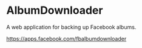 # AlbumDownloader

A web application for backing up Facebook albums.

https://apps.facebook.com/fbalbumdownloader
